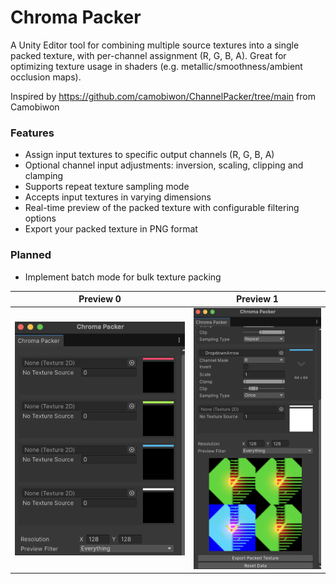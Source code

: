 # Chroma Packer
A Unity Editor tool for combining multiple source textures into a single packed texture, with per-channel assignment (R, G, B, A). Great for optimizing texture usage in shaders (e.g. metallic/smoothness/ambient occlusion maps).

Inspired by https://github.com/camobiwon/ChannelPacker/tree/main from Camobiwon

### Features
- Assign input textures to specific output channels (R, G, B, A)
- Optional channel input adjustments: inversion, scaling, clipping and clamping
- Supports repeat texture sampling mode
- Accepts input textures in varying dimensions
- Real-time preview of the packed texture with configurable filtering options
- Export your packed texture in PNG format

### Planned
- Implement batch mode for bulk texture packing

|       Preview 0        |       Preview 1        |
|:----------------------:|:----------------------:|
| ![image](Preview0.png) | ![image](Preview1.png) |


